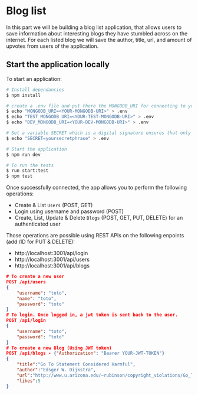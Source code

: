 # Blog list

In this part we will be building a blog list application, that allows users to save information about interesting blogs they have stumbled across on the internet. For each listed blog we will save the author, title, url, and amount of upvotes from users of the application.

## Start the application locally

To start an application:

```bash
# Install dependancies
$ npm install

# create a .env file and put there the MONGODB_URI for connecting to your mongodb database
$ echo "MONGODB_URI=<YOUR-MONGODB-URI>" > .env
$ echo "TEST_MONGODB_URI=<YOUR-TEST-MONGODB-URI>" > .env
$ echo "DEV_MONGODB_URI=<YOUR-DEV-MONGODB-URI>" > .env

# Set a variable SECRET which is a digital signature ensures that only parties who know the secret can generate a valid token.
$ echo "SECRET=yoursecretphrase" > .env

# Start the application
$ npm run dev

# To run the tests
$ run start:test
$ npm test
```

Once successfully connected, the app allows you to perform the following operations:
* Create & List `Users` (POST, GET)
* Login using username and password (POST)
* Create, List, Update & Delete `Blogs` (POST, GET, PUT, DELETE) for an authenticated user

Those operations are possible using REST APIs on the following enpoints (add /ID for PUT & DELETE):
* http://localhost:3001/api/login
* http://localhost:3001/api/users
* http://localhost:3001/api/blogs


```json
# To create a new user
POST /api/users
{
    "username": "toto",
    "name": "toto",
    "password": "toto"
}
# To login. Once logged in, a jwt token is sent back to the user.
POST /api/login
{
    "username": "toto",
    "password": "toto"
}
# To create a new Blog (Using JWT token)
POST /api/blogs - {"Authorization": "Bearer YOUR-JWT-TOKEN"}
{
    "title":"Go To Statement Considered Harmful",
    "author":"Edsger W. Dijkstra",
    "url":"http://www.u.arizona.edu/~rubinson/copyright_violations/Go_To_Considered_Harmful.html",
    "likes":5
}
```